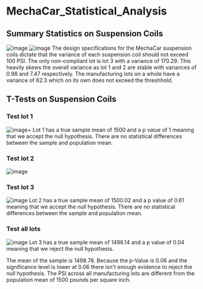 # MechaCar_Statistical_Analysis
## Summary Statistics on Suspension Coils

![image](https://user-images.githubusercontent.com/99148657/174500673-7bc49734-29b0-4134-87b9-a399a4039312.png)
![image](https://user-images.githubusercontent.com/99148657/174500691-884df080-28ad-4561-9cbe-7ce4008b6fa5.png)
The design specifications for the MechaCar suspension coils dictate that the variance of each suspension coil should not exceed 100 PSI. The only non-compliant lot is lot 3 with a variance of 170.29. This heavily skews the overall variance as lot 1 and 2 are stable with variances of 0.98 and 7.47 respectively. The manufacturing lots on a whole have a variance of 62.3 which on its own does not exceed the threshhold.


## T-Tests on Suspension Coils
### Test lot 1
![image](https://user-images.githubusercontent.com/99148657/174502102-2d5fada5-0898-4d26-aac3-476e6e733881.png)+
Lot 1 has a true sample mean of 1500 and a p value of 1 meaning that we accept the null hypothesis. There are no statistical differences between the sample and population mean.
###  Test lot 2
![image](https://user-images.githubusercontent.com/99148657/174502109-19e188c1-ab5b-48dc-8a0a-c6950b15952b.png)

### Test lot 3
![image](https://user-images.githubusercontent.com/99148657/174502116-4c0d6819-4d71-497e-8aab-d737f509a9ef.png)
Lot 2 has a true sample mean of 1500.02 and a p value of 0.61 meaning that we accept the null hypothesis. There are no statistical differences between the sample and population mean.
### Test all lots
![image](https://user-images.githubusercontent.com/99148657/174502703-792ed9fe-71a0-42bd-8b98-204e1f623081.png)
Lot 3 has a true sample mean of 1496.14 and a p value of 0.04 meaning that we reject the null hypothesis. 

The mean of the sample is 1498.78. Because the p-Value is 0.06 and the significance level is lower at 0.06 there isn't enough evidence to reject the null hypothesis. The PSI across all manufacturing lots are different from the population mean of 1500 pounds per square inch.


